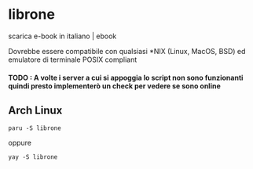 # librone
scarica e-book in italiano | ebook

Dovrebbe essere compatibile con qualsiasi *NIX (Linux, MacOS, BSD) ed emulatore di terminale POSIX compliant

#### TODO : A volte i server a cui si appoggia lo script non sono funzionanti quindi presto implementerò un check per vedere se sono online

## Arch Linux

```
paru -S librone
```
oppure
```
yay -S librone
```
